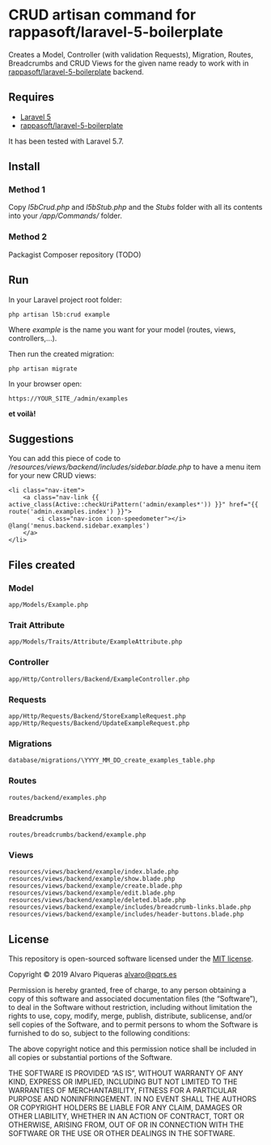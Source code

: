 # CRUD artisan command for rappasoft/laravel-5-boilerplate

Creates a Model, Controller (with validation Requests), Migration, Routes, Breadcrumbs and CRUD Views for the given name ready to work with in [rappasoft/laravel-5-boilerplate](https://www.github.com/rappasoft/laravel-5-boilerplate/) backend.

## Requires

- [Laravel 5](https://laravel.com)
- [rappasoft/laravel-5-boilerplate](https://www.github.com/rappasoft/laravel-5-boilerplate/)

It has been tested with Laravel 5.7.

## Install

### Method 1

Copy _l5bCrud.php_ and _l5bStub.php_ and the _Stubs_ folder with all its contents into your _/app/Commands/_ folder.

### Method 2

Packagist Composer repository (TODO)

## Run

In your Laravel project root folder:

```
php artisan l5b:crud example
```

Where _example_ is the name you want for your model (routes, views, controllers,...).

Then run the created migration:

```
php artisan migrate
```

In your browser open:

```
https://YOUR_SITE_/admin/examples
```

**et voilà!**

## Suggestions

You can add this piece of code to _/resources/views/backend/includes/sidebar.blade.php_ to have a menu item for your new CRUD views:

```
<li class="nav-item">
    <a class="nav-link {{ active_class(Active::checkUriPattern('admin/examples*')) }}" href="{{ route('admin.examples.index') }}">
        <i class="nav-icon icon-speedometer"></i> @lang('menus.backend.sidebar.examples')
    </a>
</li>
```

## Files created

### Model

```
app/Models/Example.php
```

### Trait Attribute

```
app/Models/Traits/Attribute/ExampleAttribute.php
```

### Controller

```
app/Http/Controllers/Backend/ExampleController.php
```

### Requests

```
app/Http/Requests/Backend/StoreExampleRequest.php
app/Http/Requests/Backend/UpdateExampleRequest.php
```

### Migrations

```
database/migrations/\YYYY_MM_DD_create_examples_table.php
```

### Routes

```
routes/backend/examples.php
```

### Breadcrumbs

```
routes/breadcrumbs/backend/example.php
```

### Views

```
resources/views/backend/example/index.blade.php
resources/views/backend/example/show.blade.php
resources/views/backend/example/create.blade.php
resources/views/backend/example/edit.blade.php
resources/views/backend/example/deleted.blade.php
resources/views/backend/example/includes/breadcrumb-links.blade.php
resources/views/backend/example/includes/header-buttons.blade.php
```

## License

This repository is open-sourced software licensed under the [MIT license](https://opensource.org/licenses/MIT).

Copyright © 2019 Alvaro Piqueras <alvaro@pqrs.es>

Permission is hereby granted, free of charge, to any person obtaining a copy of this software and associated documentation files (the “Software”), to deal in the Software without restriction, including without limitation the rights to use, copy, modify, merge, publish, distribute, sublicense, and/or sell copies of the Software, and to permit persons to whom the Software is furnished to do so, subject to the following conditions:

The above copyright notice and this permission notice shall be included in all copies or substantial portions of the Software.

THE SOFTWARE IS PROVIDED “AS IS”, WITHOUT WARRANTY OF ANY KIND, EXPRESS OR IMPLIED, INCLUDING BUT NOT LIMITED TO THE WARRANTIES OF MERCHANTABILITY, FITNESS FOR A PARTICULAR PURPOSE AND NONINFRINGEMENT. IN NO EVENT SHALL THE AUTHORS OR COPYRIGHT HOLDERS BE LIABLE FOR ANY CLAIM, DAMAGES OR OTHER LIABILITY, WHETHER IN AN ACTION OF CONTRACT, TORT OR OTHERWISE, ARISING FROM, OUT OF OR IN CONNECTION WITH THE SOFTWARE OR THE USE OR OTHER DEALINGS IN THE SOFTWARE.
